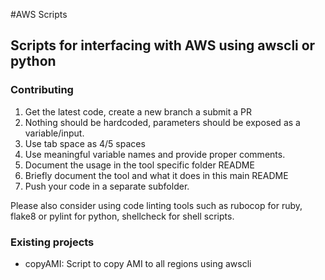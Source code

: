 #AWS Scripts

## Scripts for interfacing with AWS using awscli or python

### Contributing

1. Get the latest code, create a new branch a submit a PR </br>
2. Nothing should be hardcoded, parameters should be exposed as a variable/input. </br>
3. Use tab space as 4/5 spaces </br>
4. Use meaningful variable names and provide proper comments. </br>
5. Document the usage in the tool specific folder README
6. Briefly document the tool and what it does in this main README
7. Push your code in a separate subfolder. </br>

Please also consider using code linting tools such as rubocop for ruby, flake8 or pylint for python, shellcheck for shell scripts.


### Existing projects

* copyAMI: Script to copy AMI to all regions using awscli
